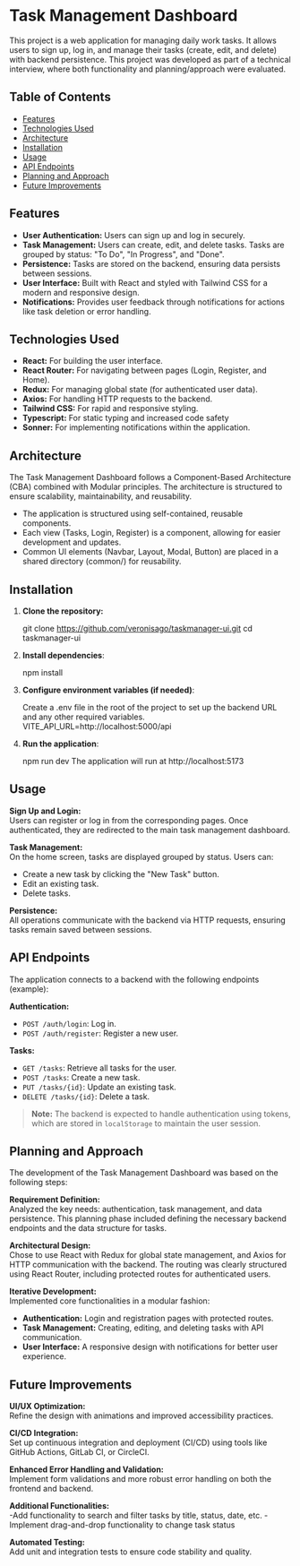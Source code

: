# Task Management Dashboard

This project is a web application for managing daily work tasks. It allows users to sign up, log in, and manage their tasks (create, edit, and delete) with backend persistence. This project was developed as part of a technical interview, where both functionality and planning/approach were evaluated.

## Table of Contents

- [Features](#features)
- [Technologies Used](#technologies-used)
- [Architecture](#architecture)
- [Installation](#installation)
- [Usage](#usage)
- [API Endpoints](#api-endpoints)
- [Planning and Approach](#planning-and-approach)
- [Future Improvements](#future-improvements)

## Features

- **User Authentication:** Users can sign up and log in securely.
- **Task Management:** Users can create, edit, and delete tasks. Tasks are grouped by status: "To Do", "In Progress", and "Done".
- **Persistence:** Tasks are stored on the backend, ensuring data persists between sessions.
- **User Interface:** Built with React and styled with Tailwind CSS for a modern and responsive design.
- **Notifications:** Provides user feedback through notifications for actions like task deletion or error handling.

## Technologies Used

- **React:** For building the user interface.
- **React Router:** For navigating between pages (Login, Register, and Home).
- **Redux:** For managing global state (for authenticated user data).
- **Axios:** For handling HTTP requests to the backend.
- **Tailwind CSS:** For rapid and responsive styling.
- **Typescript:** For static typing and increased code safety
- **Sonner:** For implementing notifications within the application.

## Architecture

The Task Management Dashboard follows a Component-Based Architecture (CBA) combined with Modular principles. The architecture is structured to ensure scalability, maintainability, and reusability.

- The application is structured using self-contained, reusable components.
- Each view (Tasks, Login, Register) is a component, allowing for easier development and updates.
- Common UI elements (Navbar, Layout, Modal, Button) are placed in a shared directory (common/) for reusability.

## Installation

1. **Clone the repository:**

   git clone https://github.com/veronisago/taskmanager-ui.git
   cd taskmanager-ui

2. **Install dependencies**:

   npm install

3. **Configure environment variables (if needed)**:

   Create a .env file in the root of the project to set up the backend URL and any other required variables.
   VITE_API_URL=http://localhost:5000/api

4. **Run the application**:

   npm run dev
  The application will run at http://localhost:5173

## Usage

**Sign Up and Login:**  
Users can register or log in from the corresponding pages. Once authenticated, they are redirected to the main task management dashboard.

**Task Management:**  
On the home screen, tasks are displayed grouped by status. Users can:
- Create a new task by clicking the "New Task" button.
- Edit an existing task.
- Delete tasks.

**Persistence:**  
All operations communicate with the backend via HTTP requests, ensuring tasks remain saved between sessions.

## API Endpoints

The application connects to a backend with the following endpoints (example):

**Authentication:**
- `POST /auth/login`: Log in.
- `POST /auth/register`: Register a new user.

**Tasks:**
- `GET /tasks`: Retrieve all tasks for the user.
- `POST /tasks`: Create a new task.
- `PUT /tasks/{id}`: Update an existing task.
- `DELETE /tasks/{id}`: Delete a task.

> **Note:** The backend is expected to handle authentication using tokens, which are stored in `localStorage` to maintain the user session.

## Planning and Approach

The development of the Task Management Dashboard was based on the following steps:

**Requirement Definition:**  
Analyzed the key needs: authentication, task management, and data persistence. This planning phase included defining the necessary backend endpoints and the data structure for tasks.

**Architectural Design:**  
Chose to use React with Redux for global state management, and Axios for HTTP communication with the backend. The routing was clearly structured using React Router, including protected routes for authenticated users.

**Iterative Development:**  
Implemented core functionalities in a modular fashion:
- **Authentication:** Login and registration pages with protected routes.
- **Task Management:** Creating, editing, and deleting tasks with API communication.
- **User Interface:** A responsive design with notifications for better user experience.


## Future Improvements

**UI/UX Optimization:**  
Refine the design with animations and improved accessibility practices.

**CI/CD Integration:**  
Set up continuous integration and deployment (CI/CD) using tools like GitHub Actions, GitLab CI, or CircleCI.

**Enhanced Error Handling and Validation:**  
Implement form validations and more robust error handling on both the frontend and backend.

**Additional Functionalities:**  
-Add functionality to search and filter tasks by title, status, date, etc.
-Implement drag-and-drop functionality to change task status

**Automated Testing:**  
Add unit and integration tests to ensure code stability and quality.
